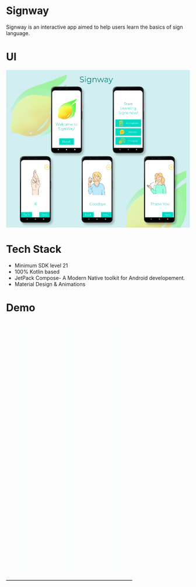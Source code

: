 # Signway
Signway is an interactive app aimed to help users learn the basics of sign language.
 

# UI

![Ui preview](https://github.com/GDSC-AUM/Signway/blob/main/SignwayPreview/Signway%20ui%20git.png)

# Tech Stack 
- Minimum SDK level 21
- 100% Kotlin based
- JetPack Compose- A Modern Native toolkit for Android developement.
- Material Design & Animations

# Demo
![App gif](https://github.com/GDSC-AUM/Signway/blob/main/SignwayPreview/Signway.gif)
